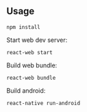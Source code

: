 ## Usage

```
npm install
```

Start web dev server:
```
react-web start
```

Build web bundle:
```
react-web bundle
```

Build android:
```
react-native run-android
```

